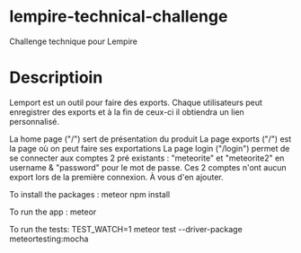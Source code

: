 # lempire-technical-challenge
Challenge technique pour Lempire


# Descriptioin
Lemport est un outil pour faire des exports.
Chaque utilisateurs peut enregistrer des exports et à la fin de ceux-ci il obtiendra un lien personnalisé.

La home page ("/") sert de présentation du produit
La page exports ("/") est la page où on peut faire ses exportations
La page login ("/login") permet de se connecter aux comptes 2 pré existants : "meteorite" et "meteorite2" en username & "password" pour le mot de passe. Ces 2 comptes n'ont aucun export lors de la première connexion. À vous d'en ajouter.



To install the packages :
meteor npm install

To run the app :
meteor

To run the tests:
TEST_WATCH=1 meteor test --driver-package meteortesting:mocha


